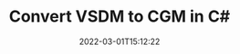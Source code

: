 ---
############################# Static ############################
layout: "auto-gen-conversion"
date: 2022-03-01T15:12:22
draft: false
otherformats: doc docm docx dot dotm dotx epub md odt ott pdf rtf tex txt vdx vsdm vsdx vssm vssx vstm vstx vsx vtx xps
breadcrumb: VSDM to CGM in C#

############################# Head ############################
head_title: "VSDM to CGM Converter in C#"
head_description: "Convert VSDM to CGM in .NET using a few lines of code. Use the GroupDocs Document Conversion API to convert over 160 file formats."

############################# Header ############################
title: "Convert VSDM to CGM in C#"
description: "VSDM to CGM conversion with a few lines of .NET code"
bg_image: "https://cms.admin.containerize.com/templates/aspose/App_Themes/V3/images/bg/header1.png"
bg_overlay: false
button:
    enable: true

############################# SubMenu ############################
submenu:
    enable: true

    left:
        img_alt: "GroupDocs.Conversion for .NET"
        image: "https://cms.admin.containerize.com/templates/groupdocs/images/product-logos/90x90-noborder/groupdocs-conversion-net.png"
        product: "GroupDocs.Conversion"
        platform: ".NET"



############################# About ############################
about:
    enable: true
    title: "About GroupDocs.Conversion for .NET API"
    content: |
        [GroupDocs.Conversion for .NET](https://products.groupdocs.com/conversion/net/) can be used to convert Microsoft Word, Excel, PowerPoint, PDF, Visio and other formats. GroupDocs.Conversion is a standalone API that is suitable for back-end and internal systems where high performance is required. It does not depend on any software such as Microsoft or Open Office.
    

overview:
    enable: true
    content: |
        Convert your VSDM files to CGM in .NET easily. You can use just a couple of C# code lines in any platform of your choice like - Windows, Linux, macOS.
        You can try VSDM to CGM conversion for free and evaluate conversion results quality.  Along with simple file conversion scenarios you can try more advanced options for loading source VSDM file and for saving output CGM result. 
        
        For example, for the source VSDM file you may use the following load options:

        * auto-detect file format;
        * specify password for protected files (if file format supports it);
        * replace missing fonts to preserve document appearance.
        
        There are also advanced convert options for the CGM file:

        * convert specific document page or page range;
        * add a watermark to the converted CGM file and many more.

        Once conversion is completed you can save your CGM file to the local file path or any third-party storage like FTP, Amazon S3, Google Drive, Dropbox etc. Please note - to convert VSDM to CGM there is no need for any additional software installed - like MS Office, Open Office, Adobe Acrobat Reader etc.


############################# Steps ############################
steps:
    enable: true
    title_left: "Steps to convert VSDM to CGM in C#"
    content_left: |
        [GroupDocs.Conversion for .NET](https://products.groupdocs.com/conversion/net/) makes it easy for developers to convert a VSDM file to CGM with a few lines of code.
        
        * Create an instance of the Converter class and provide the file VSDM with the full path
        * Create and set ConvertOptions for CGM type.
        * Call the Converter.Convert method and pass the full path and format (CGM) as a parameter

    title_right: "System Requirements"
    content_right: |
        Basic conversion with GroupDocs.Conversion for .NET can be done in just a few simple steps. Our APIs are supported on all major platforms and operating systems. Before executing the code below, make sure you have the following prerequisites installed on your system.

        * Operating systems: Microsoft Windows, Linux, MacOS
        * Development environments: Microsoft Visual Studio, Xamarin, MonoDevelop
        * Frameworks: .NET Framework, .NET Standard, .NET Core, Mono
        * Get the latest GroupDocs.Conversion for .NET from [Nuget](https://www.nuget.org/packages/groupdocs.conversion)
         
    code: |
        ```csharp    
        // Load VSDM file
        var converter = new GroupDocs.Conversion.Converter("input.vsdm");
        // Set conversion parameters for CGM format
        var convertOptions = converter.GetPossibleConversions()["cgm"].ConvertOptions;
        // Convert to CGM format
        converter.Convert("output.cgm", convertOptions);
        ```

demos:
    enable: true
    title: "VSDM to CGM Live Demo"
    content: |
       Convert VSDM to CGM now by visiting the [GroupDocs.Conversion App](https://products.groupdocs.app/conversion/family) website. Online demo has the following advantages
          

more_formats:
    enable: true
    title: "Other supported VSDM conversions in C#"
    content: "You can also convert VSDM to many other file formats. Please see the list below."
       
       
back_to_top:
    enable: true
---